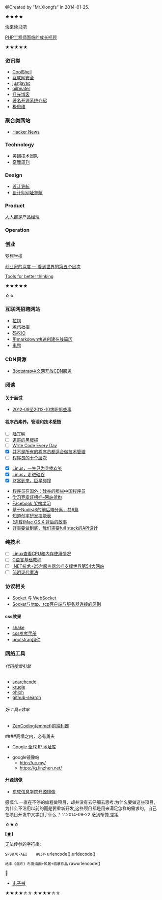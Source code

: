 @Created by "Mr.Xiongfs" in 2014-01-25.

★★★★

[快来读书吧](https://github.com/webeautiful/xiongfs/blob/master/reading/reading.md)

[PHP工程师面临的成长瓶颈](http://blog.csdn.net/a923544197/article/details/7497432)

★★★★★

### 资讯类
* [CoolShell](http://coolshell.cn/)
* [互联网安全](http://www.freebuf.com/)
* [justjavac](http://justjavac.com/)
* [oilbeater](http://oilbeater.com/index.html)
* [月光博客](http://www.williamlong.info/)
* [著名开源系统介绍](http://www.webappers.com/)
* [极思维](http://www.topthink.com/)

### 聚合类网站
* [Hacker News](https://news.ycombinator.com/)

### Technology
* [美团技术团队](http://tech.meituan.com/)
* [奇舞周刊](https://weekly.75.team/)

### Design
* [设计导航](http://idesign.qq.com/#!index/site)
* [设计师网址导航](http://hao.uisdc.com/)

### Product
[人人都是产品经理](http://www.woshipm.com/)

### Operation

### 创业
[梦想学校](http://mrjamie.cc/)

[创业家的深度 — 看到世界的第五个层次](http://www.huxiu.com/article/4646/1.html '找了好久的文章')

[Tools for better thinking](https://untools.co/)

★★★★★

☆☆

### 互联网招聘网站
* [拉钩](http://www.lagou.com/)
* [腾讯社招](http://imgcache.qq.com/isd/index.html)
* [码农IO](http://job.manong.io/)
* [用markdown快速创建在线简历](http://cvbox.sinaapp.com/)
* [电鸭](https://eleduck.com/)

### CDN资源
* [Bootstrap中文网开放CDN服务](http://www.bootcdn.cn/)

### <a name='TOC'>阅读</a>
#### 关于面试
* [2012-09至2012-10求职那些事](http://srhang.iteye.com/blog/1705651)

#### 程序员素养，管理和技术感悟
- [ ] [陆其明](http://blog.csdn.net/happydeer)
- [ ] [道哥的黑板报](http://taosay.net/)
- [ ] [Write Code Every Day](http://ejohn.org/blog/write-code-every-day/)
- [x] [并不是所有的程序员都适合做技术管理](http://www.csdn.net/article/2014-06-13/2820217)
- [ ] [程序员的十个层次](http://jianshu.io/p/xTNAyU)
* [x] [Linus，一生只为寻找欢笑](http://mp.weixin.qq.com/s?__biz=MjM5ODQ2MDIyMA==&mid=200486872&idx=1&sn=36d0b252a62847df9aad9f83ef7b9a62)
* [x] [Linus，走进硅谷](http://www.aiweibang.com/yuedu/tech/780509.html)
* [x] [财富到来，巨星碰撞](http://www.wtoutiao.com/a/310222.html)
* [程序员在国外：硅谷的那些中国程序员](http://blog.jobbole.com/68092/)
* [学习豆瓣好榜样–网站架构](http://dbanotes.net/arch/douban_arch.html)
* [Facebook 架构学习](http://dbanotes.net/arch/facebook_arch_note.html)
* [基于NodeJS的前后端分离，共6篇](http://ued.taobao.org/blog/2014/04/full-stack-development-with-nodejs/)
* [知道创宇研发技能表](blog.knownsec.com/Knownsec_RD_Checklist/v2.2.html)
* [(连载)Mac OS X 背后的故事](http://www.programmer.com.cn/6727/)
* [好事要做到底，我们需要full stack的API设计](http://www.blogjava.net/OneEyeWolf/archive/2008/01/01/171990.html)

### 纯技术
* [ ] [Linux查看CPU和内存使用情况](http://www.cnblogs.com/xd502djj/archive/2011/03/01/1968041.html)
* [ ] [C语言基础教程](http://computer.howstuffworks.com/c23.htm/printable)
* [ ] [.NET技术+25台服务器怎样支撑世界第54大网站](http://news.html5tricks.com/donet-25-server-stackoverflow.html)
* [ ] [简明现代魔法](http://www.nowamagic.net/)

### 协议相关
* [Socket 与 WebSocket](http://zengrong.net/post/2199.htm)
* [Socket与http、tcp客户端与服务器连接的区别](http://blog.csdn.net/aeolus1019/article/details/8056706)

#### css效果

* [shake](http://elrumordelaluz.github.io/csshake/#1)
* [css参考手册](http://css.doyoe.com/)
* [bootstrap组件](http://getbootstrap.com/components/)

### 网络工具
###### 代码搜索引擎
* [searchcode](https://searchcode.com/)
* [krugle](http://www.krugle.org/)
* [ohloh](http://code.ohloh.net/)
* [github-search](https://github.com/search)

###### 好工具=效率
* [ZenCoding(emmet)前端利器](http://b.soont.com/vim/zencoding)

####高墙之内，必有勇夫

* [Google 全球 IP 地址库](https://github.com/justjavac/Google-IPs)
+ google镜像站
    - <http://uc.my/>
    - <https://g.linzhen.net/>

#### 开源镜像

* [东软信息学院开源镜像](http://mirrors.neusoft.edu.cn/)

感慨:1. 一直在不停的编程做项目，却并没有去仔细去思考:为什么要做这些项目，为什么不沿用以前的而是要重新开发,这些项目都是用来满足怎样的需求的，自己在项目开发中又学到了什么？
2.2014-09-22 感到惭愧,差距

☆★☆

**[[⬆]](#TOC)**

无法传参的字符串:

`SF0870-AEI    H03#·`urlencode(),urldecode()

`格丰《瀑布》布面油画+风景+临摹作品`  rawurlencode()

:beer:

* [电子书](http://www.chnxp.com.cn/)

★★★★☆☆
★★★★☆☆

